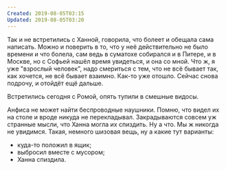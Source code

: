 ```yaml
---
Created: 2019-08-05T03:15
Updated: 2019-08-05T03:20
---
```

Так и не встретились с Ханной, говорила, что болеет и обещала сама написать. Можно и поверить в то, что у неё действительно не было времени и что болела, сам ведь в суматохе собирался и в Питере, и в Москве, но с Софьей нашёл время увидеться, и она со мной. Что ж, я уже "взрослый человек", надо смериться с тем, что не всё бывает так, как хочется, не всё бывает взаимно. Как-то уже отошло. Сейчас снова подрочу, и отойдёт ещё дальше.

Встретились сегодня с Ромой, опять тупили в смешные видосы.

Анфиса не может найти беспроводные наушники. Помню, что видел их на столе и вроде никуда не перекладывал. Закрадываются совсем уж странные мысли, что Ханна могла их спиздить. Ну а что. Мы ж никогда не увидимся. Такая, немного шизовая вещь, ну а какие тут варианты:

- куда-то положил в ящик;
- выбросил вместе с мусором;
- Ханна спиздила.